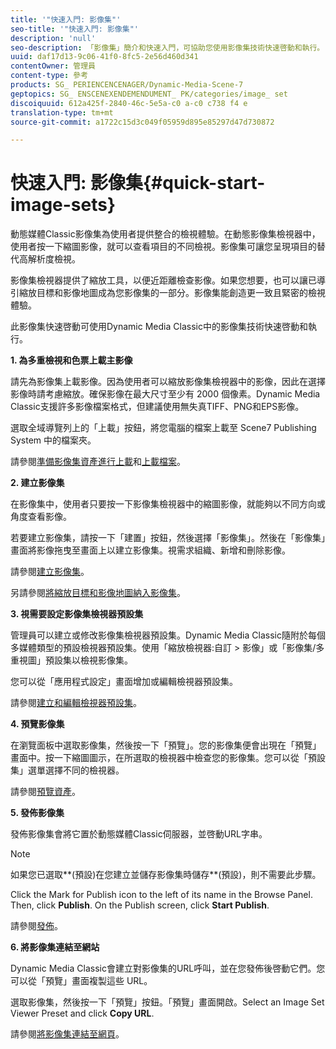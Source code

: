 ```yaml
---
title: '"快速入門: 影像集"'
seo-title: '"快速入門: 影像集"'
description: 'null'
seo-description: 「影像集」簡介和快速入門，可協助您使用影像集技術快速啓動和執行。
uuid: daf17d13-9c06-41f0-8fc5-2e56d460d341
contentOwner: 管理員
content-type: 參考
products: SG_ PERIENCENCENAGER/Dynamic-Media-Scene-7
geptopics: SG_ ENSCENEXENDEMENDUMENT_ PK/categories/image_ set
discoiquuid: 612a425f-2840-46c-5e5a-c0 a-c0 c738 f4 e
translation-type: tm+mt
source-git-commit: a1722c15d3c049f05959d895e85297d47d730872

---
```



# 快速入門: 影像集{#quick-start-image-sets}

動態媒體Classic影像集為使用者提供整合的檢視體驗。在動態影像集檢視器中，使用者按一下縮圖影像，就可以查看項目的不同檢視。影像集可讓您呈現項目的替代高解析度檢視。

影像集檢視器提供了縮放工具，以便近距離檢查影像。如果您想要，也可以讓已導引縮放目標和影像地圖成為您影像集的一部分。影像集能創造更一致且緊密的檢視體驗。

此影像集快速啓動可使用Dynamic Media Classic中的影像集技術快速啓動和執行。

**1. 為多重檢視和色票上載主影像**

請先為影像集上載影像。因為使用者可以縮放影像集檢視器中的影像，因此在選擇影像時請考慮縮放。確保影像在最大尺寸至少有 2000 個像素。Dynamic Media Classic支援許多影像檔案格式，但建議使用無失真TIFF、PNG和EPS影像。

選取全域導覽列上的「上載」按鈕，將您電腦的檔案上載至 Scene7 Publishing System 中的檔案夾。

請參閱[準備影像集資產進行上載](preparing-image-set-assets-upload.md#preparing-image-set-assets-for-upload)和[上載檔案](uploading-files.md#uploading-your-files)。

**2. 建立影像集**

在影像集中，使用者只要按一下影像集檢視器中的縮圖影像，就能夠以不同方向或角度查看影像。

若要建立影像集，請按一下「建置」按鈕，然後選擇「影像集」。然後在「影像集」畫面將影像拖曳至畫面上以建立影像集。視需求組織、新增和刪除影像。

請參閱[建立影像集](creating-image-set.md#creating-an-image-set)。

另請參閱[將縮放目標和影像地圖納入影像集](including-zoom-targets-image-maps.md#including-zoom-targets-and-image-maps-in-image-sets)。

**3. 視需要設定影像集檢視器預設集**

管理員可以建立或修改影像集檢視器預設集。Dynamic Media Classic隨附於每個多媒體類型的預設檢視器預設集。使用「縮放檢視器:自訂 &gt; 影像」或「影像集/多重視圖」預設集以檢視影像集。

您可以從「應用程式設定」畫面增加或編輯檢視器預設集。

請參閱[建立和編輯檢視器預設集](application-setup.md#adding-and-editing-viewer-presets)。

**4. 預覽影像集**

在瀏覽面板中選取影像集，然後按一下「預覽」。您的影像集便會出現在「預覽」畫面中。按一下縮圖圖示，在所選取的檢視器中檢查您的影像集。您可以從「預設集」選單選擇不同的檢視器。

請參閱[預覽資產](previewing-asset.md#previewing-an-asset)。

**5. 發佈影像集**

發佈影像集會將它置於動態媒體Classic伺服器，並啓動URL字串。

>[!NOTE]
>
>如果您已選取**(預設)在您建立並儲存影像集時儲存**(預設)，則不需要此步驟。

Click the Mark for Publish icon to the left of its name in the Browse Panel. Then, click **Publish**. On the Publish screen, click **Start Publish**.

請參閱[發佈](publishing-files.md#publishing-files)。

**6. 將影像集連結至網站**

Dynamic Media Classic會建立對影像集的URL呼叫，並在您發佈後啓動它們。您可以從「預覽」畫面複製這些 URL。

選取影像集，然後按一下「預覽」按鈕。「預覽」畫面開啟。Select an Image Set Viewer Preset and click **Copy URL**.

請參閱[將影像集連結至網頁](linking-image-set-web-page.md#linking-an-image-set-to-a-web-page)。
